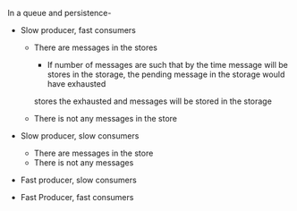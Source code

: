 In a queue and persistence-
  - Slow producer, fast consumers
      - There are messages in the stores
        - If number of messages are such that by the time message will be stores in the storage, the pending
        message in the storage would have exhausted   
        
        stores the exhausted and messages will be
        stored in the storage
      - There is not any messages in the store
      
  - Slow producer, slow consumers 
      - There are messages in the store
      - There is not any messages
  
  - Fast producer, slow consumers
  
  
  - Fast Producer, fast consumers